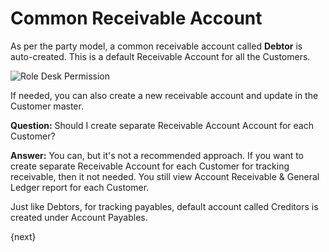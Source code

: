 <!-- add-breadcrumbs -->
# Common Receivable Account

As per the party model, a common receivable account called **Debtor** is auto-created. This is a default Receivable Account for all the Customers.

<img alt="Role Desk Permission" class="screenshot" src="{{docs_base_url}}/assets/img/articles/common-receivable.png">

If needed, you can also create a new receivable account and update in the Customer master.

**Question:** Should I create separate Receivable Account Account for each Customer?

**Answer:** You can, but it's not a recommended approach. If you want to create separate Receivable Account for each Customer for tracking receivable, then it not needed. You still view Account Receivable & General Ledger report for each Customer.

Just like Debtors, for tracking payables, default account called Creditors is created under Account Payables.

{next}
